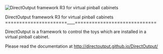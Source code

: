 
<img src="http://directoutput.github.com/DirectOutput/DirectOutputR3_Small.png" alt="DirectOutput framework R3 for virtual pinball cabinets"/>

DirectOutput framework R3 for virtual pinball cabinets
======================____=============================

DirectOutput is a framework to control the toys which are installed in a virtual pinball cabinet.

Please read the documentation at http://directoutput.github.io/DirectOutput/
